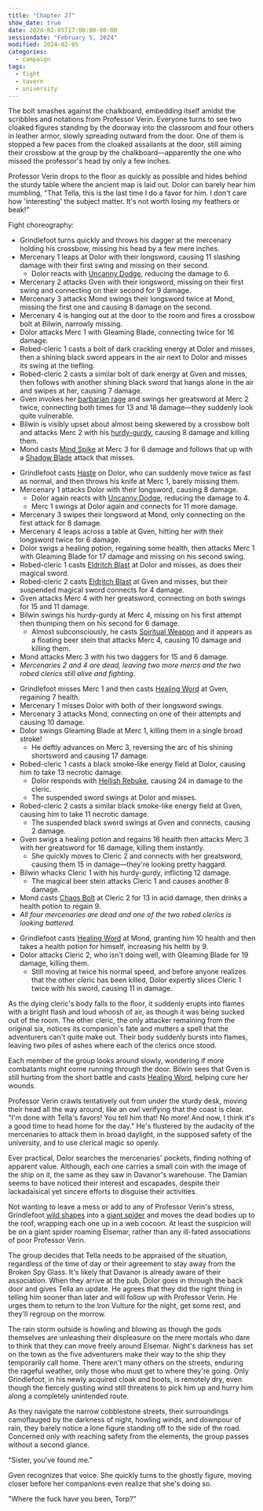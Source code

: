 ```yaml
---
title: "Chapter 27"
show_date: true
date: 2024-02-05T17:00:00-00:00
sessiondate: "February 5, 2024"
modified: 2024-02-05
categories:
  - campaign
tags:
  - fight
  - tavern
  - university
---
```


The bolt smashes against the chalkboard, embedding itself amidst the scribbles and
notations from Professor Verin. Everyone turns to see two cloaked figures standing by
the doorway into the classroom and four others in leather armor, slowly spreading
outward from the door. One of them is stopped a few paces from the cloaked assailants
at the door, still aiming their crossbow at the group by the chalkboard—apparently
the one who missed the professor's head by only a few inches.

Professor Verin drops to the floor as quickly as possible and hides behind the sturdy
table where the ancient map is laid out. Dolor can barely hear him mumbling, "That Tella,
this is the last time I do a favor for him. I don't care how 'interesting' the subject
matter. It's not worth losing my feathers or beak!"

Fight choreography:

<!-- Initiative rolls
  Gven - 10
  Bilwin - 7
  Grindlefoot - 16
  Mond - 3
  Dolor - 12 -->

<!-- Round 1 -->
* Grindlefoot turns quickly and throws his dagger at the mercenary holding his crossbow,
  missing his head by a few mere inches.
* Mercenary 1 leaps at Dolor with their longsword, causing 11 slashing damage with their
  first swing and missing on their second.
  * Dolor reacts with [Uncanny Dodge](https://www.dndbeyond.com/classes/rogue#UncannyDodge-347),
    reducing the damage to 6.
* Mercenary 2 attacks Gven with their longsword, missing on their first swing and connecting
  on their second for 9 damage.
* Mercenary 3 attacks Mond swings their longsword twice at Mond, missing the first one and
  causing 8 damage on the second.
* Mercenary 4 is hanging out at the door to the room and fires a crossbow bolt at Bilwin,
  narrowly missing.
* Dolor attacks Merc 1 with Gleaming Blade, connecting twice for 16 damage.
* Robed-cleric 1 casts a bolt of dark crackling energy at Dolor and misses, then a shining black sword
  appears in the air next to Dolor and misses its swing at the tiefling.
* Robed-cleric 2 casts a similar bolt of dark energy at Gven and misses, then follows with another
  shining black sword that hangs alone in the air and swipes at her, causing 7 damage.
* Gven invokes her [barbarian rage](https://www.thegamer.com/dungeons-dragons-dnd-barbarian-rage-explained-guide/)
  and swings her greatsword at Merc 2 twice, connecting both times for 13 and 18 damage—they
  suddenly look quite vulnerable.
* Bilwin is visibly upset about almost being skewered by a crossbow bolt and attacks Merc 2
  with his [hurdy-gurdy](https://en.wikipedia.org/wiki/Hurdy-gurdy), causing 8 damage and killing them.
* Mond casts [Mind Spike](http://dnd5e.wikidot.com/spell:mind-spike) at Merc 3 for 6 damage and
  follows that up with a [Shadow Blade](http://dnd5e.wikidot.com/spell:shadow-blade) attack that misses.

<!-- Round 2 -->
* Grindlefoot casts [Haste](https://www.dndbeyond.com/spells/haste) on Dolor, who can suddenly
  move twice as fast as normal, and then throws his knife at Merc 1, barely missing them.
* Mercenary 1 attacks Dolor with their longsword, causing 8 damage.
  * Dolor again reacts with [Uncanny Dodge](https://www.dndbeyond.com/classes/rogue#UncannyDodge-347),
    reducing the damage to 4.
  * Merc 1 swings at Dolor again and connects for 11 more damage.
* Mercenary 3 swipes their longsword at Mond, only connecting on the first attack for 8 damage.
* Mercenary 4 leaps across a table at Gven, hitting her with their longsword twice for 6 damage.
* Dolor swigs a healing potion, regaining some health, then attacks Merc 1 with Gleaming Blade
  for 17 damage and missing on his second swing.
* Robed-cleric 1 casts [Eldritch Blast](https://www.dndbeyond.com/spells/eldritch-blast) at Dolor
  and misses, as does their magical sword.
* Robed-cleric 2 casts [Eldritch Blast](https://www.dndbeyond.com/spells/eldritch-blast) at Gven
  and misses, but their suspended magical sword connects for 4 damage.
* Gven attacks Merc 4 with her greatsword, connecting on both swings for 15 and 11 damage.
* Bilwin swings his hurdy-gurdy at Merc 4, missing on his first attempt then thumping them on his
  second for 6 damage.
  * Almost subconsciously, he casts [Spiritual Weapon](https://www.dndbeyond.com/spells/spiritual-weapon)
    and it appears as a floating beer stein that attacks Merc 4, causing 10 damage and killing them.
* Mond attacks Merc 3 with his two daggers for 15 and 6 damage.
* _Mercenaries 2 and 4 are dead, leaving two more mercs and the two robed clerics still alive and fighting._

<!-- Round 3 -->
* Grindlefoot misses Merc 1 and then casts [Healing Word](https://www.dndbeyond.com/spells/healing-word)
  at Gven, regaining 7 health.
* Mercenary 1 misses Dolor with both of their longsword swings.
* Mercenary 3 attacks Mond, connecting on one of their attempts and causing 10 damage.
* Dolor swings Gleaming Blade at Merc 1, killing them in a single broad stroke!
  * He deftly advances on Merc 3, reversing the arc of his shining shortsword and causing 17 damage.
* Robed-cleric 1 casts a black smoke-like energy field at Dolor, causing him to take 13 necrotic damage.
  * Dolor responds with [Hellish Rebuke](https://www.dndbeyond.com/spells/hellish-rebuke), causing
    24 in damage to the cleric.
  * The suspended sword swings at Dolor and misses.
* Robed-cleric 2 casts a similar black smoke-like energy field at Gven, causing him to take 11 necrotic damage.
  * The suspended black sword swings at Gven and connects, causing 2 damage.
* Gven swigs a healing potion and regains 16 health then attacks Merc 3 with her greatsword for 16 damage,
  killing them instantly.
  * She quickly moves to Cleric 2 and connects with her greatsword, causing them 15 in damage—they're
    looking pretty haggard.
* Bilwin whacks Cleric 1 with his hurdy-gurdy, inflicting 12 damage.
  * The magical beer stein attacks Cleric 1 and causes another 8 damage.
* Mond casts [Chaos Bolt](http://dnd5e.wikidot.com/spell:chaos-bolt) at Cleric 2 for 13 in acid damage,
  then drinks a health potion to regain 9.
* _All four mercenaries are dead and one of the two robed clerics is looking battered._

<!-- Round 4 -->
* Grindlefoot casts [Healing Word](https://www.dndbeyond.com/spells/healing-word) at Mond, granting him
  10 health and then takes a health potion for himself, increasing his helth by 9.
* Dolor attacks Cleric 2, who isn't doing well, with Gleaming Blade for 19 damage, killing them.
  * Still moving at twice his normal speed, and before anyone realizes that the other cleric has been killed,
    Dolor expertly slices Cleric 1 twice with his sword, causing 11 in damage.

As the dying cleric's body falls to the floor, it suddenly erupts into flames with a bright flash and loud whoosh
of air, as though it was being sucked out of the room. The other cleric, the only attacker remaining from the
original six, notices its companion's fate and mutters a spell that the adventurers can't quite make out. Their
body suddenly bursts into flames, leaving two piles of ashes where each of the clerics once stood.

Each member of the group looks around slowly, wondering if more combatants might come running through
the door. Bilwin sees that Gven is still hurting from the short battle and casts
[Healing Word](https://www.dndbeyond.com/spells/healing-word), helping cure her wounds.

Professor Verin crawls tentatively out from under the sturdy desk, moving their head all the
way around, like an owl verifying that the coast is clear. "I'm done with Tella's favors! You
tell him that! No more! And now, I think it's a good time to head home for the day." He's flustered
by the audacity of the mercenaries to attack them in broad daylight, in the supposed safety
of the university, and to use clerical magic so openly.

Ever practical, Dolor searches the mercenaries' pockets, finding nothing of apparent value. Although,
each one carries a small coin with the image of the ship on it, the same as they saw in Davanor's
warehouse. The Damian seems to have noticed their interest and escapades, despite their lackadaisical
yet sincere efforts to disguise their activities.

Not wanting to leave a mess or add to any of Professor Verin's stress, Grindlefoot
[wild shapes](https://www.dndbeyond.com/posts/635-druid-101-wild-shape-guide) into a
[giant spider](https://www.dndbeyond.com/monsters/16895-giant-spider) and moves the dead bodies up to
the roof, wrapping each one up in a web cocoon. At least the suspicion will be on a giant spider roaming
Elsemar, rather than any ill-fated associations of poor Professor Verin.

The group decides that Tella needs to be appraised of the situation, regardless of the time of day
or their agreement to stay away from the Broken Spy Glass. It's likely that Davanor is already aware
of their association. When they arrive at the pub, Dolor goes in through the back door and gives
Tella an update. He agrees that they did the right thing in telling him sooner than later and will
follow up with Professor Verin. He urges them to return to the Iron Vulture for the night, get some
rest, and they'll regroup on the morrow.

The rain storm outside is howling and blowing as though the gods themselves are unleashing their
displeasure on the mere mortals who dare to think that they can move freely around Elsemar. Night's
darkness has set on the town as the five adventurers make their way to the ship they temporarily
call home. There aren't many others on the streets, enduring the rageful weather, only those who must
get to where they're going. Only Grindlefoot, in his newly acquired cloak and boots, is remotely
dry, even though the fiercely gusting wind still threatens to pick him up and hurry him along a
completely unintended route.

As they navigate the narrow cobblestone streets, their surroundings camoflauged by the darkness of
night, howling winds, and downpour of rain, they barely notice a lone figure standing off to the side
of the road. Concerned only with reaching safety from the elements, the group passes without a
second glance.

"Sister, you've found me."

Gven recognizes that voice. She quickly turns to the ghostly figure, moving closer before her
companions even realize that she's doing so. 

"Where the fuck have you been, Torp?"

<!-- em dash: — | kebyoard shortcut = Option + Shift + Dash (-) -->
<!-- https://oatcookies.neocities.org/dndmoney to convert copper, silver, gold, and more into CP -->
<!--
    Lists of spells for the classes:
    - Cleric spells: https://www.dndbeyond.com/spells/class/cleric 
    - Druid spells: https://www.dndbeyond.com/spells/class/druid
    - Sorcerer spells: https://www.dndbeyond.com/spells/class/sorcerer
    Monsters: https://www.dndbeyond.com/monsters
-->
